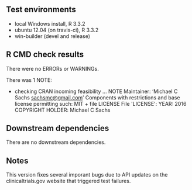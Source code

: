 ## Test environments
* local Windows install, R 3.3.2
* ubuntu 12.04 (on travis-ci), R 3.3.2
* win-builder (devel and release)

## R CMD check results
There were no ERRORs or WARNINGs.

There was 1 NOTE:

* checking CRAN incoming feasibility ... NOTE
Maintainer: ‘Michael C Sachs <sachsmc@gmail.com>’
Components with restrictions and base license permitting such:
  MIT + file LICENSE
File 'LICENSE':
  YEAR: 2016
  COPYRIGHT HOLDER: Michael C Sachs

## Downstream dependencies
There are no downstream dependencies.

## Notes
This version fixes several imporant bugs due to API updates on the clinicaltrials.gov website that triggered test failures.
